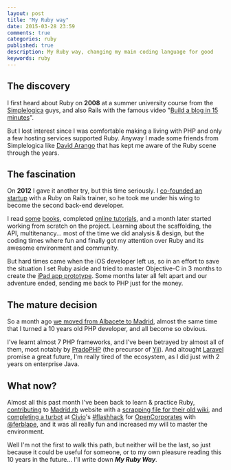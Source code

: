 ```yaml
---
layout: post
title: "My Ruby way"
date: 2015-03-28 23:59
comments: true
categories: ruby
published: true
description: My Ruby way, changing my main coding language for good
keywords: ruby
---
```


## The discovery
I first heard about Ruby on **2008** at a summer university course from the [Simplelogica](http://simplelogica.net/) guys, and also Rails with the famous video "[Build a blog in 15 minutes](https://vimeo.com/5362441)". 

But I lost interest since I was comfortable making a living with PHP and only a few hosting services supported Ruby. Anyway I made some friends from Simplelogica like [David Arango](https://twitter.com/demimismo) that has kept me aware of the Ruby scene through the years.

## The fascination
On **2012** I gave it another try, but this time seriously. I [co-founded an startup](http://www.neblic.com/) with a Ruby on Rails trainer, so he took me under his wing to become the second back-end developer.

I read [some](https://pragprog.com/book/ruby4/programming-ruby-1-9-2-0) [books](https://pragprog.com/book/rails4/agile-web-development-with-rails-4), completed [online tutorials](https://www.codeschool.com/users/146492), and a month later started working from scratch on the project. Learning about the scaffolding, the API, multitenancy... most of the time we did analysis & design, but the coding times where fun and finally got my attention over Ruby and its awesome environment and community.

But hard times came when the iOS developer left us, so in an effort to save the situation I set Ruby aside and tried to master Objective-C in 3 months to create the [iPad app prototype](https://github.com/bertocq/nMenu). Some months later all felt apart and our adventure ended, sending me back to PHP just for the money.

## The mature decision

So a month ago [we moved from Albacete to Madrid](http://bertocq.es/blog/long-time-no-see/), almost the same time that I turned a 10 years old PHP developer, and all become so obvious.

I've learnt almost 7 PHP frameworks, and I've been betrayed by almost all of them, most notably by [PradoPHP](http://www.pradosoft.com/) (the precursor of [Yii](http://www.yiiframework.com/)). And altought [Laravel](http://laravel.com/) promise a great future, I'm really tired of the ecosystem, as I did just with 2 years on enterprise Java.

## What now?

Almost all this past month I've been back to learn & practice Ruby, [contributing](https://twitter.com/madridrb/status/580818207105261568) to [Madrid.rb](http://www.madridrb.com/)  website with a [scrapping file for their old wiki](https://github.com/bertocq/madridrb_reunions), and [completing a turbot](https://twitter.com/bertocq/status/581745924193587200) at [Civio](http://www.civio.es/)'s [#flashhack](http://www.civio.es/2015/03/asi-fue-el-primer-flashhacks-madrid-un-scrapeathon-de-open-corporates-y-civio/) for [OpenCorporates](http://blog.opencorporates.com/2015/03/26/civio-hosts-flashhacks-event-in-madrid/) with [@ferblape](https://twitter.com/ferblape), and it was all really fun and increased my will to master the environment.

Well I'm not the first to walk this path, but neither will be the last, so just because it could be useful for someone, or to my own pleasure reading this 10 years in the future... I'll write down *__My Ruby Way__*.